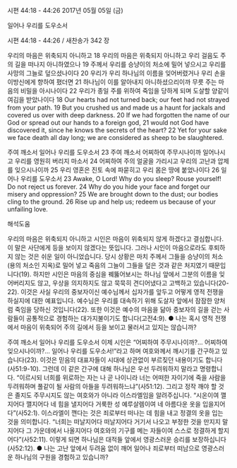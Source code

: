 시편 44:18 - 44:26 
2017년 05월 05일 (금)

일어나 우리를 도우소서



시편 44:18 - 44:26 / 새찬송가 342 장


우리의 마음은 위축되지 아니하고
18 우리의 마음은 위축되지 아니하고 우리 걸음도 주의 길을 떠나지 아니하였으나 19 주께서 우리를 승냥이의 처소에 밀어 넣으시고 우리를 사망의 그늘로 덮으셨나이다 20 우리가 우리 하나님의 이름을 잊어버렸거나 우리 손을 이방신에게 향하여 폈더면 21 하나님이 이를 알아내지 아니하셨으리이까 무릇 주는 마음의 비밀을 아시나이다 22 우리가 종일 주를 위하여 죽임을 당하게 되며 도살할 양같이 여김을 받았나이다
18 Our hearts had not turned back; our feet had not strayed from your path. 19 But you crushed us and made us a haunt for jackals and covered us over with deep darkness. 20 If we had forgotten the name of our God or spread out our hands to a foreign god, 21 would not God have discovered it, since he knows the secrets of the heart? 22 Yet for your sake we face death all day long; we are considered as sheep to be slaughtered.

주여 깨소서 일어나 우리를 도우소서
23 주여 깨소서 어찌하여 주무시나이까 일어나시고 우리를 영원히 버리지 마소서 24 어찌하여 주의 얼굴을 가리시고 우리의 고난과 압제를 잊으시나이까 25 우리 영혼은 진토 속에 파묻히고 우리 몸은 땅에 붙었나이다 26 일어나 우리를 도우소서 
23 Awake, O Lord! Why do you sleep? Rouse yourself! Do not reject us forever. 24 Why do you hide your face and forget our misery and oppression? 25 We are brought down to the dust; our bodies cling to the ground. 26 Rise up and help us; redeem us because of your unfailing love.

해석도움




우리의 마음은 위축되지 아니하고
시인은 마음이 위축되지 않게 하겠다고 결심합니다. 이 말은 사단에게 등을 보이지 않겠다는 뜻입니다. 그러나 시인이 마음으로라도 후퇴하지 않는 것은 쉬운 일이 아니었습니다. 당시 상황은 마치 주께서 그들을 승냥이의 처소(용의 처소인 지옥)로 밀어 넣고 죽음의 그늘이 그들을 덮은 것과 같은 처지였기 때문입니다(19). 하지만 시인은 마음의 중심을 꿰뚫어보시는 하나님 앞에서 그분의 이름을 잊어버리지도 않고, 우상을 의지하지도 않고 묵묵히 견디어냈다고 고백하고 있습니다(20-22). 이것은 사실 우리의 중보자이신 예수님께서 십자가를 앞두고 어떻게 영적 전쟁을 하실지에 대한 예표입니다. 예수님은 우리를 대속하기 위해 도살자 앞에서 잠잠한 양처럼 죽임을 당하신 것입니다(22). 또한 이것은 예수의 마음을 닮아 중보자의 길을 걷는 사람들이 공통적으로 경험하는 대가지불이기도 합니다(고전4:9).
● 나는 혹시 영적 전쟁에서 마음이 위축되어 주의 길에서 등을 보이고 물러서고 있지는 않습니까?

주여 깨소서 일어나 우리를 도우소서
이제 시인은 “어찌하여 주무시나이까?... 어찌하여 잊으시나이까?... 일어나 우리를 도우소서!”라고 하며 여호와께서 깨시기를 간구하고 있습니다(23). 이것은 믿음의 대표자들이 시대에 상관없이 부르짖던 내용이기도 합니다(사51:9-10). 그런데 이 같은 간구에 대해 하나님은 우선 두려워하지 말라고 명령합니다. “이르시되 너희를 위로하는 자는 나 곧 나이니라 너는 어떠한 자이기에 죽을 사람을 두려워하며 풀같이 될 사람의 아들을 두려워하느냐”(사51:12). 그리고 정작 깨야 할 것은 졸지도 주무시지도 않는 여호와가 아니라 이스라엘임을 알려주십니다. “시온이여 깰지어다 깰지어다 네 힘을 낼지어다 거룩한 성 예루살렘이여 네 아름다운 옷을 입을지어다”(사52:1). 이스라엘이 깬다는 것은 죄로부터 떠나는 데 힘을 내고 정결의 옷을 입는 것을 의미합니다. “너희는 떠날지어다 떠날지어다 거기서 나오고 부정한 것을 만지지 말지어다 그 가운데에서 나올지어다 여호와의 기구를 메는 자들이여 스스로 정결하게 할지어다”(사52:11). 이렇게 되면 하나님은 대적들 앞에서 영광스러운 승리를 보장하십니다(사52:12).
● 나는 고난 앞에서 두려움 없이 깨어 일어나 죄로부터 떠남으로 영광스러운 하나님의 구원을 경험하고 있습니까?